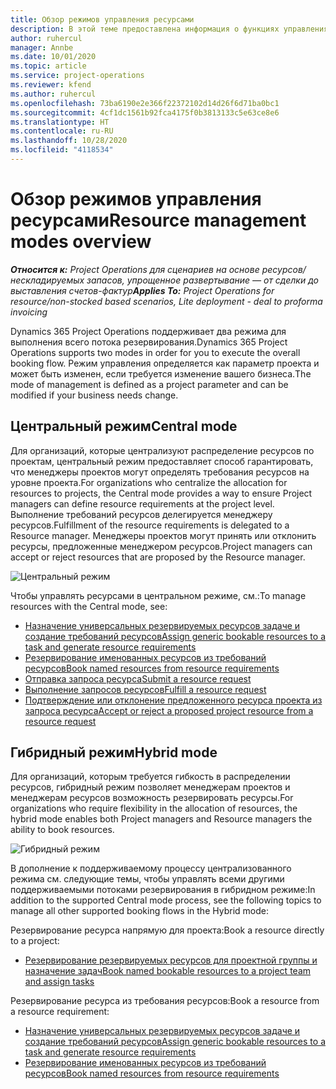 ```yaml
---
title: Обзор режимов управления ресурсами
description: В этой теме предоставлена информация о функциях управления ресурсами в Dynamics 365 Project Operations.
author: ruhercul
manager: Annbe
ms.date: 10/01/2020
ms.topic: article
ms.service: project-operations
ms.reviewer: kfend
ms.author: ruhercul
ms.openlocfilehash: 73ba6190e2e366f22372102d14d26f6d71ba0bc1
ms.sourcegitcommit: 4cf1dc1561b92fca4175f0b3813133c5e63ce8e6
ms.translationtype: HT
ms.contentlocale: ru-RU
ms.lasthandoff: 10/28/2020
ms.locfileid: "4118534"
---
```

# <a name="resource-management-modes-overview"></a><span data-ttu-id="4012a-103">Обзор режимов управления ресурсами</span><span class="sxs-lookup"><span data-stu-id="4012a-103">Resource management modes overview</span></span>

<span data-ttu-id="4012a-104">_**Относится к:** Project Operations для сценариев на основе ресурсов/нескладируемых запасов, упрощенное развертывание — от сделки до выставления счетов-фактур_</span><span class="sxs-lookup"><span data-stu-id="4012a-104">_**Applies To:** Project Operations for resource/non-stocked based scenarios, Lite deployment - deal to proforma invoicing_</span></span>


<span data-ttu-id="4012a-105">Dynamics 365 Project Operations поддерживает два режима для выполнения всего потока резервирования.</span><span class="sxs-lookup"><span data-stu-id="4012a-105">Dynamics 365 Project Operations supports two modes in order for you to execute the overall booking flow.</span></span> <span data-ttu-id="4012a-106">Режим управления определяется как параметр проекта и может быть изменен, если требуется изменение вашего бизнеса.</span><span class="sxs-lookup"><span data-stu-id="4012a-106">The mode of management is defined as a project parameter and can be modified if your business needs change.</span></span>    

## <a name="central-mode"></a><span data-ttu-id="4012a-107">Центральный режим</span><span class="sxs-lookup"><span data-stu-id="4012a-107">Central mode</span></span>
<span data-ttu-id="4012a-108">Для организаций, которые централизуют распределение ресурсов по проектам, центральный режим предоставляет способ гарантировать, что менеджеры проектов могут определять требования ресурсов на уровне проекта.</span><span class="sxs-lookup"><span data-stu-id="4012a-108">For organizations who centralize the allocation for resources to projects, the Central mode provides a way to ensure Project managers can define resource requirements at the project level.</span></span> <span data-ttu-id="4012a-109">Выполнение требований ресурсов делегируется менеджеру ресурсов.</span><span class="sxs-lookup"><span data-stu-id="4012a-109">Fulfillment of the resource requirements is delegated to a Resource manager.</span></span> <span data-ttu-id="4012a-110">Менеджеры проектов могут принять или отклонить ресурсы, предложенные менеджером ресурсов.</span><span class="sxs-lookup"><span data-stu-id="4012a-110">Project managers can accept or reject resources that are proposed by the Resource manager.</span></span>

![Центральный режим](./media/resource-management-central.png)

<span data-ttu-id="4012a-112">Чтобы управлять ресурсами в центральном режиме, см.:</span><span class="sxs-lookup"><span data-stu-id="4012a-112">To manage resources with the Central mode, see:</span></span>

- [<span data-ttu-id="4012a-113">Назначение универсальных резервируемых ресурсов задаче и создание требований ресурсов</span><span class="sxs-lookup"><span data-stu-id="4012a-113">Assign generic bookable resources to a task and generate resource requirements</span></span>](https://docs.microsoft.com/dynamics365/project-service/assign-generic-bookable-resource)
- [<span data-ttu-id="4012a-114">Резервирование именованных ресурсов из требований ресурсов</span><span class="sxs-lookup"><span data-stu-id="4012a-114">Book named resources from resource requirements</span></span>](https://docs.microsoft.com/dynamics365/project-service/book-named-resource)
- [<span data-ttu-id="4012a-115">Отправка запроса ресурса</span><span class="sxs-lookup"><span data-stu-id="4012a-115">Submit a resource request</span></span>](https://docs.microsoft.com/dynamics365/project-service/submit-resource-request)
- [<span data-ttu-id="4012a-116">Выполнение запросов ресурсов</span><span class="sxs-lookup"><span data-stu-id="4012a-116">Fulfill a resource request</span></span>](https://docs.microsoft.com/dynamics365/project-service/resource-management-fulfill-requests)
- [<span data-ttu-id="4012a-117">Подтверждение или отклонение предложенного ресурса проекта из запроса ресурса</span><span class="sxs-lookup"><span data-stu-id="4012a-117">Accept or reject a proposed project resource from a resource request</span></span>](https://docs.microsoft.com/dynamics365/project-service/accept-reject-proposed-resource)

## <a name="hybrid-mode"></a><span data-ttu-id="4012a-118">Гибридный режим</span><span class="sxs-lookup"><span data-stu-id="4012a-118">Hybrid mode</span></span>
<span data-ttu-id="4012a-119">Для организаций, которым требуется гибкость в распределении ресурсов, гибридный режим позволяет менеджерам проектов и менеджерам ресурсов возможность резервировать ресурсы.</span><span class="sxs-lookup"><span data-stu-id="4012a-119">For organizations who require flexibility in the allocation of resources, the hybrid mode enables both Project managers and Resource managers the ability to book resources.</span></span>

![Гибридный режим](./media/resource-management-hybrid.png)

<span data-ttu-id="4012a-121">В дополнение к поддерживаемому процессу централизованного режима см. следующие темы, чтобы управлять всеми другими поддерживаемыми потоками резервирования в гибридном режиме:</span><span class="sxs-lookup"><span data-stu-id="4012a-121">In addition to the supported Central mode process, see the following topics to manage all other supported booking flows in the Hybrid mode:</span></span>

<span data-ttu-id="4012a-122">Резервирование ресурса напрямую для проекта:</span><span class="sxs-lookup"><span data-stu-id="4012a-122">Book a resource directly to a project:</span></span>
- [<span data-ttu-id="4012a-123">Резервирование резервируемых ресурсов для проектной группы и назначение задач</span><span class="sxs-lookup"><span data-stu-id="4012a-123">Book named bookable resources to a project team and assign tasks</span></span>](https://docs.microsoft.com/dynamics365/project-service/assign-named-bookable-resource)

<span data-ttu-id="4012a-124">Резервирование ресурса из требования ресурсов:</span><span class="sxs-lookup"><span data-stu-id="4012a-124">Book a resource from a resource requirement:</span></span>
- [<span data-ttu-id="4012a-125">Назначение универсальных резервируемых ресурсов задаче и создание требований ресурсов</span><span class="sxs-lookup"><span data-stu-id="4012a-125">Assign generic bookable resources to a task and generate resource requirements</span></span>](https://docs.microsoft.com/dynamics365/project-service/assign-generic-bookable-resource)
- [<span data-ttu-id="4012a-126">Резервирование именованных ресурсов из требований ресурсов</span><span class="sxs-lookup"><span data-stu-id="4012a-126">Book named resources from resource requirements</span></span>](https://docs.microsoft.com/dynamics365/project-service/book-named-resource)
